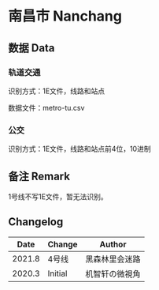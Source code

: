 # 南昌市 Nanchang

## 数据 Data

### 轨道交通

识别方式：1E文件，线路和站点

数据文件：metro-tu.csv

### 公交

识别方式：1E文件，线路和站点前4位，10进制

## 备注 Remark

1号线不写1E文件，暂无法识别。

## Changelog

Date | Change | Author
-----|--------|-------
2021.8 | 4号线 | 黑森林里会迷路
2020.3 | Initial | 机智轩の微視角
